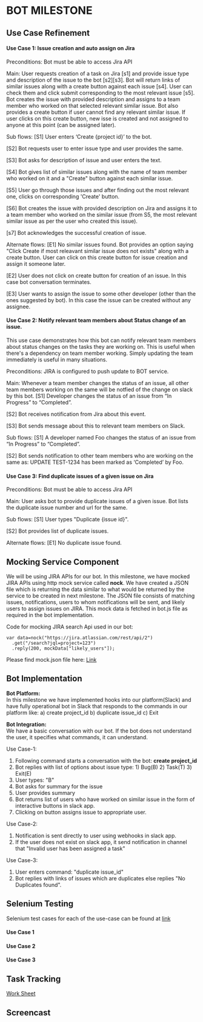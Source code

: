 ﻿# BOT MILESTONE

## Use Case Refinement 

#### Use Case 1: Issue creation and auto assign on Jira 
Preconditions: Bot must be able to access Jira API

Main:
User requests creation of a task on Jira [s1] and provide issue type and description of the issue to the bot [s2][s3]. Bot will return links of similar issues along with a create button against each issue [s4]. User can check them and click submit corresponding to the most relevant issue [s5]. Bot creates the issue with provided description and assigns to a team member who worked on that selected relevant similar issue.  Bot also provides a create button if user cannot find any relevant similar issue. If user clicks on this create button, new isse is created and not assigned to anyone at this point (can be assigned later). 

Sub flows:
[S1] User enters ‘Create {project id}’ to the bot.

[S2] Bot requests user to enter issue type and user provides the same.

[S3] Bot asks for description of issue and user enters the text.

[S4] Bot gives list of similar issues along with the name of team member who worked on it and a "Create" button against each similar issue.

[S5] User go through those issues and after finding out the most relevant one, clicks on corresponding 'Create' button.

[S6] Bot creates the issue with provided description on Jira and assigns it to a team member who worked on the similar issue (from S5, the most relevant similar issue as per the user who created this issue).

[s7] Bot acknowledges the successful creation of issue.

Alternate flows:
[E1] No similar issues found. Bot provides an option saying "Click Create if most releavant similar issue does not exists" along with a create button. User can click on this create button for issue creation and assign it someone later.

[E2] User does not click on create button for creation of an issue. In this case bot conversation terminates.

[E3] User wants to assign the issue to some other developer (other than the ones suggested by bot). In this case the issue can be created without any assignee.

#### Use Case 2: Notify relevant team members about Status change of an issue. 
This use case demonstrates how this bot can notify relevant team members about status changes on the tasks they are working on. This is useful when there's a dependency on team member working. Simply updating the team immediately is useful in many situations.

Preconditions: JIRA is configured to push update to BOT service.

Main:
Whenever a team member changes the status of an issue, all other team members working on the same will be notfied of the change on slack by this bot.
[S1] Developer changes the status of an issue from “In Progress” to “Completed”.

[S2] Bot receives notification from Jira about this event.

[S3] Bot sends message about this to relevant team members on Slack.

Sub flows:
[S1] A developer named Foo changes the status of an issue from “In Progress” to “Completed”.

[S2] Bot sends notification to other team members who are working on the same as: UPDATE TEST-1234 has been marked as ‘Completed’ by Foo.

#### Use Case 3:  Find duplicate issues of a given issue on Jira
Preconditions: Bot must be able to access Jira API

Main: User asks bot to provide duplicate issues of a given issue. Bot lists the duplicate issue number and url for the same. 

Sub flows:
[S1] User types "Duplicate {issue id}". 

[S2] Bot provides list of duplicate issues.

Alternate flows:
[E1] No duplicate issue found.

## Mocking Service Component
We will be using JIRA APIs for our bot. In this milestone, we have mocked JIRA APIs using http mock service called **nock**. We have created a JSON file which is returning the data similar to what would be returned by the service to be created in next milestone. The JSON file consists of matching issues, notifications, users to whom notifications will be sent, and likely users to assign issues on JIRA. This mock data is fetched in bot.js file as required in the bot implementation.   

Code for mocking JIRA search Api used in our bot:      
```
var data=nock("https://jira.atlassian.com/rest/api/2")
  .get("/search?jql=project=123")
  .reply(200, mockData["likely_users"]);
```
        
Please find mock.json file here: [Link](./Bot/mock.json)    

## Bot Implementation        

**Bot Platform:**          
In this milestone we have implemented hooks into our platform(Slack) and have fully operational bot in Slack that responds to the commands in our platform like: a) create project_id b) duplicate issue_id c) Exit

**Bot Integration:**    
We have a basic conversation with our bot. If the bot does not understand the user, it specifies what commands, it can understand.      
        
Use Case-1:     
1. Following command starts a conversation with the bot: **create project_id**          
2. Bot replies with list of options about issue type: 1) Bug(B) 2) Task(T) 3) Exit(E)   
3. User types: "B"
4. Bot asks for summary for the issue   
5. User provides summary        
6. Bot returns list of users who have worked on similar issue in the form of interactive buttons in slack app.    
7. Clicking on button assigns issue to appropriate user.        

Use Case-2:     
1. Notification is sent directly to user using webhooks in slack app.  
2. If the user does not exist on slack app, it send notification in channel that "Invalid user has been assigned a task"
        
Use Case-3:     
1. User enters command: "duplicate issue_id"    
2. Bot replies with links of issues which are duplicates else replies "No Duplicates found".    
     
## Selenium Testing   
Selenium test cases for each of the use-case can be found at [link](https://github.ncsu.edu/sbiswas4/CSC510_Fall17_Project/blob/master/Selenium/src/test/java/selenium/tests/WebTest.java)

#### Use Case 1

#### Use Case 2

#### Use Case 3
 
## Task Tracking 
[Work Sheet](https://github.ncsu.edu/sbiswas4/CSC510_Fall17_Project/blob/master/WORKSHEET.md)

## Screencast

